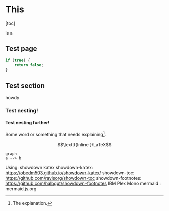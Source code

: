 # This

[toc]

is a

## Test page

```javascript
if (true) {
    return false;
}
```
## Test section

howdy

### Test nesting!

#### Test nesting further!

Some word or something that needs explaining[^1].

[^1]: The explanation.

$$\texttt{Inline }\LaTeX$$

```mermaid
graph
a --> b
```

Using:
showdown
katex
showdown-katex: https://obedm503.github.io/showdown-katex/
showdown-toc: https://github.com/ravisorg/showdown-toc
showdown-footnotes: https://github.com/halbgut/showdown-footnotes
IBM Plex Mono
mermaid : mermaid.js.org

